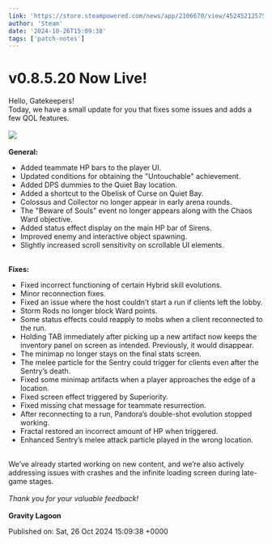 ```yaml
---
link: 'https://store.steampowered.com/news/app/2106670/view/4524521257560965310'
author: 'Steam'
date: '2024-10-26T15:09:38'
tags: ['patch-notes']
---
```


# v0.8.5.20 Now Live!

<div class="bb_h2">Hello, Gatekeepers!  </div>Today, we have a small update for you that fixes some issues and adds a few QOL features.<br /><br /><img src="https://clan.akamai.steamstatic.com/images/42755050/3ac90c5ee0fbe985a0dcdd7a9f3c10195410453d.gif" /><br /><br /><b>General:</b><br /><ul class="bb_ul"><li> Added teammate HP bars to the player UI.<br /></li><li> Updated conditions for obtaining the "Untouchable" achievement.<br /></li><li> Added DPS dummies to the Quiet Bay location.<br /></li><li> Added a shortcut to the Obelisk of Curse on Quiet Bay.<br /></li><li> Colossus and Collector no longer appear in early arena rounds.<br /></li><li> The "Beware of Souls" event no longer appears along with the Chaos Ward objective.<br /></li><li> Added status effect display on the main HP bar of Sirens.<br /></li><li> Improved enemy and interactive object spawning.<br /></li><li> Slightly increased scroll sensitivity on scrollable UI elements.</li></ul><br /><b>Fixes:</b><br /><ul class="bb_ul"><li> Fixed incorrect functioning of certain Hybrid skill evolutions.<br /></li><li> Minor reconnection fixes.<br /></li><li> Fixed an issue where the host couldn’t start a run if clients left the lobby.<br /></li><li> Storm Rods no longer block Ward points.<br /></li><li> Some status effects could reapply to mobs when a client reconnected to the run.<br /></li><li> Holding TAB immediately after picking up a new artifact now keeps the inventory panel on screen as intended. Previously, it would disappear.<br /></li><li> The minimap no longer stays on the final stats screen.<br /></li><li> The melee particle for the Sentry could trigger for clients even after the Sentry’s death.<br /></li><li> Fixed some minimap artifacts when a player approaches the edge of a location.<br /></li><li> Fixed screen effect triggered by Superiority.<br /></li><li> Fixed missing chat message for teammate resurrection.<br /></li><li> After reconnecting to a run, Pandora’s double-shot evolution stopped working.<br /></li><li> Fractal restored an incorrect amount of HP when triggered.<br /></li><li> Enhanced Sentry’s melee attack particle played in the wrong location.</li></ul><br />We’ve already started working on new content, and we’re also actively addressing issues with crashes and the infinite loading screen during late-game stages.<br /><br /><i>Thank you for your valuable feedback!</i><br /><br /><b>Gravity Lagoon</b>

Published on: Sat, 26 Oct 2024 15:09:38 +0000